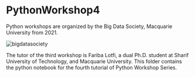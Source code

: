 # PythonWorkshop4
 
Python workshops are organized by the Big Data Society, Macquarie University from 2021.

![bigdatasociety](https://user-images.githubusercontent.com/38458092/144376073-91a9f8f6-3c19-4e2a-8e05-f8d92d66a604.JPG)

The tutor of the third workshop is Fariba Lotfi, a dual Ph.D. student at Sharif University of Technology, and Macquarie University. This folder contains the python notebook for the fourth tutorial of Python Workshop Series.
